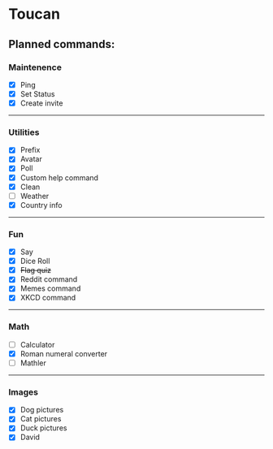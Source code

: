 # Toucan

## Planned commands:
### Maintenence
- [x] Ping
- [x] Set Status
- [x] Create invite
---
### Utilities
- [x] Prefix
- [x] Avatar
- [x] Poll
- [x] Custom help command
- [x] Clean
- [ ] Weather
- [x] Country info
---
### Fun
- [x] Say
- [x] Dice Roll
- [x] ~~Flag quiz~~
- [x] Reddit command
- [x] Memes command
- [x] XKCD command
---
### Math
- [ ] Calculator
- [x] Roman numeral converter
- [ ] Mathler
---
### Images
- [x] Dog pictures
- [x] Cat pictures
- [x] Duck pictures
- [x] David
